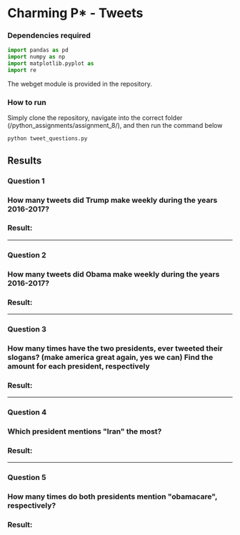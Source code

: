 # Charming P*  - Tweets
### Dependencies required
```python
import pandas as pd
import numpy as np
import matplotlib.pyplot as 
import re   
```
The webget module is provided in the repository.

### How to run
Simply clone the repository, navigate into the correct folder (/python_assignments/assignment_8/), and then run the command below

```
python tweet_questions.py
```

## Results
### Question 1
### How many tweets did Trump make weekly during the years 2016-2017?


### Result:

------
### Question 2
### How many tweets did Obama make weekly during the years 2016-2017?
### Result:

------
### Question 3
### How many times have the two presidents, ever tweeted their slogans? (make america great again, yes we can) Find the amount for each president, respectively


### Result: 
------
### Question 4
### Which president mentions "Iran" the most?

### Result: 
------
### Question 5
### How many times do both presidents mention "obamacare", respectively?
### Result:
